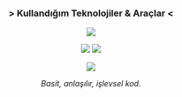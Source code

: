 

<!-- Kullandığım teknolojiler -->
<h3 align="center"> > Kullandığım Teknolojiler & Araçlar < </h3>
<p align="center">
  <a href="https://skillicons.dev">
    <img src="https://skillicons.dev/icons?i=python,go,rust,js,ts,html,css,electron,vscode,powershell&perline=5&theme=dark" />
  </a>
</p>

<!-- GitHub İstatistiklerim -->
<p align="center">
  <img src ="https://github-readme-stats.vercel.app/api?username=ArdaYILDIZ-DEV&show_icons=true&count_private=true&theme=darcula&hide_border=true&bg_color=00000000&hide=issues,contribs">
  <img src ="https://github-readme-stats.vercel.app/api/top-langs/?username=ArdaYILDIZ-DEV&layout=compact&hide_border=true&theme=darcula&bg_color=00000000&langs_count=6&hide=jupyter%20notebook,tex,css,php&exclude_repo=Pacman-AI">
</p>

    
<p align="center">
  <img src="https://github-readme-stats.vercel.app/api/wakatime?username=ArdaDEV&layout=compact&theme=darcula&hide_border=true&bg_color=00000000" />
</p>

  
<!-- Motto -->
<p align="center">
  <em>Basit, anlaşılır, işlevsel kod.</em>
</p>

